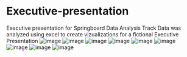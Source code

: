# Executive-presentation
Executive presentation for Springboard Data Analysis Track
Data was analyzed using excel to create vizualizations for a fictional Executive Presentation
![image](https://user-images.githubusercontent.com/89663573/134200584-43675e43-9289-41f8-984a-254887339fa6.png)
![image](https://user-images.githubusercontent.com/89663573/134200597-e9e81b45-d256-4a7e-9ed0-566e8e2ea013.png)
![image](https://user-images.githubusercontent.com/89663573/134200623-e408188f-0709-4b7b-ae54-d1e744a95ba6.png)
![image](https://user-images.githubusercontent.com/89663573/134200641-cbd76dc2-2135-4c1b-85d5-b0ee2ce214f1.png)
![image](https://user-images.githubusercontent.com/89663573/134200665-3f0035c0-3831-4447-ab8c-cb0cc2fa0b6e.png)
![image](https://user-images.githubusercontent.com/89663573/134200689-80ca9964-dc57-4e95-af65-cda3ee9c6182.png)
![image](https://user-images.githubusercontent.com/89663573/134200699-07d57961-7fea-4df7-8a4a-3a14c1774d9e.png)
![image](https://user-images.githubusercontent.com/89663573/134200711-70275e2e-3bba-41db-b085-7e1667c65374.png)
![image](https://user-images.githubusercontent.com/89663573/134200724-e89868f8-6648-45b3-a17d-0892b5091f1e.png)
